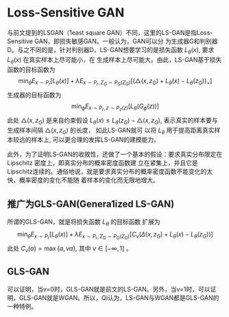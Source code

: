 

<!--
 * @version:
 * @Author:  StevenJokess https://github.com/StevenJokess
 * @Date: 2020-12-29 20:04:33
 * @LastEditors:  StevenJokess https://github.com/StevenJokess
 * @LastEditTime: 2020-12-29 20:08:12
 * @Description:
 * @TODO::
 * @Reference:http://www.tensorinfinity.com/paper_26.html
-->

# Loss-Sensitive GAN

与前文提到的LSGAN（1east square GAN）不同，这里的LS-GAN是指Loss-Sensitive GAN，即损失敏感GAN。一般认为，GAN可以分 为生成器G和判别器D。与之不同的是，针对判别器D，LS-GAN想要学习的是损失函数 $L_{\theta}(x),$ 要求 $L_{\theta}(x)$ 在真实样本上尽可能小，在 生成样本上尽可能大。由此，LS-GAN基于损失函数的目标函数为
$$
\min _{\theta} E_{x \sim P_{r}}\left[L_{\theta}(x)\right]+\lambda E_{x \sim P_{r}, Z_{G} \sim P_{G}\left(Z_{G}\right)}\left[\left(\triangle\left(x, z_{G}\right)+L_{\theta}(x)-L_{\theta}\left(z_{G}\right)\right)_{+}\right]
$$
生成器的目标函数为
$$
\min _{\phi} E_{x \sim P_{r}, z \sim P_{z}(z)}\left[L_{\theta}\left(G_{\phi}(z)\right)\right]
$$
此处 $\triangle\left(x, z_{G}\right)$ 是来自约束假设 $L_{\theta}(x) \leq L_{\theta}\left(z_{G}\right)-\triangle\left(x, z_{G}\right),$ 表示真实的样本要与生成样本间隔 $\triangle\left(x, z_{G}\right)$ 的长度， 如此LS-GAN就可 以将 $L_{\theta}$ 用于提高距离真实样本较远的样本上, 可以更合理的发挥LS-GAN的建模能力。

此外，为了证明LS-GAN的收敘性，还做了一个基本的假设：要求真实分布限定在Lipschitz 密度上，即真实分布的概率密度函数建 立在紧集上，并且它是Lipschitz连续的。通俗地说，就是要求真实分布的概率密度函数不能变化的太快，概率密度的变化不能随 着样本的变化而无限地增大。

## 推广为GLS-GAN(Genera1ized LS-GAN)

所谓的GLS-GAN，就是将损失函数 $L_{\theta}$ 的目标函数 扩展为
$$
\min _{\theta} E_{x \sim P_{r}}\left[L_{\theta}(x)\right]+\lambda E_{x \sim P_{r}, Z_{G} \sim P_{G}\left(Z_{G}\right)}\left[C_{v}\left(\Delta\left(x, z_{G}\right)+L_{\theta}(x)-L_{\theta}\left(z_{G}\right)\right)\right]
$$
此处 $C_{v}(a)=\max \{a, v a\},$ 其中 $v \in[-\infty, 1]$ 。

## GLS-GAN

可以证明，当v=0时，GLS-GAN就是前文的LS-GAN。另外，当v=1时，可以证明，GLS-GAN就是WGAN。所以，Qi认为，LS-GAN与WGAN都是GLS-GAN的一种特例。
